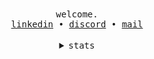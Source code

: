 <div align="center">
  <!--- Inspired from janleigh readmes!! --->
  <samp>
    welcome.<br/>
    <a href="https://www.linkedin.com/in/oluwasijibomi-ilesanmi-8504b123a/">linkedin</a> •
    <a href="https://discord.com/users/529714655333974025">discord</a> •
    <a href="mailto:gbemilesanmi@gmail.com">mail</a><br>
  </samp>
  <br>
  <details><summary><samp>stats</samp></summary><br>
    <table>
      <tr>
        <th><img src="https://github-readme-stats.vercel.app/api?username=imnaseli&show_icons=true&count_private=true&include_all_commits=true&theme=dark&show_icons=true&layout=compact&bg_color=00000000&border_color=00000000"/><br></th>
        <th><img src="https://github-readme-stats.vercel.app/api/top-langs/?username=imnaseli&layout=compact&show_icons=true&bg_color=00000000&border_color=00000000"/></th>
      </tr>
    </table>

    <a href="https://github.com/anuraghazra/github-readme-stats">
        <img align="center" src="https://github-readme-stats.vercel.app/api/pin/?username=anuraghazra&repo=github-readme-stats" />
    </a>
    <a href="https://github.com/anuraghazra/convoychat">
        <img align="center" src="https://github-readme-stats.vercel.app/api/top-langs/?username=imnaseli&layout=compact&show_icons=true&bg_color=00000000&border_color=00000000" />
    </a>

  </details>

</div>
